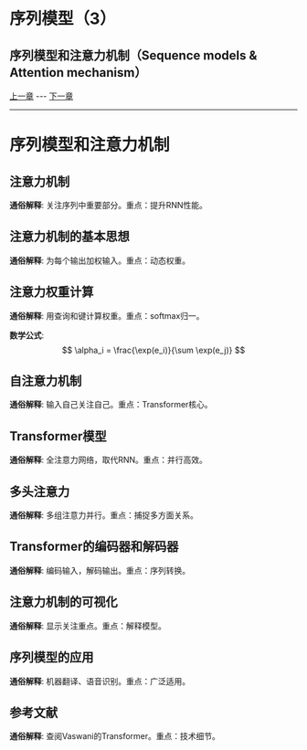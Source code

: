 # 序列模型（3）

## 序列模型和注意力机制（Sequence models & Attention mechanism）

[上一章](5.sequenceModel-2.md) --- [下一章](6.fewShotLearning.md)

---

# 序列模型和注意力机制

## 注意力机制

**通俗解释**: 关注序列中重要部分。重点：提升RNN性能。

## 注意力机制的基本思想

**通俗解释**: 为每个输出加权输入。重点：动态权重。

## 注意力权重计算

**通俗解释**: 用查询和键计算权重。重点：softmax归一。

**数学公式**:
$$
\alpha_i = \frac{\exp(e_i)}{\sum \exp(e_j)}
$$

## 自注意力机制

**通俗解释**: 输入自己关注自己。重点：Transformer核心。

## Transformer模型

**通俗解释**: 全注意力网络，取代RNN。重点：并行高效。

## 多头注意力

**通俗解释**: 多组注意力并行。重点：捕捉多方面关系。

## Transformer的编码器和解码器

**通俗解释**: 编码输入，解码输出。重点：序列转换。

## 注意力机制的可视化

**通俗解释**: 显示关注重点。重点：解释模型。

## 序列模型的应用

**通俗解释**: 机器翻译、语音识别。重点：广泛适用。

## 参考文献

**通俗解释**: 查阅Vaswani的Transformer。重点：技术细节。